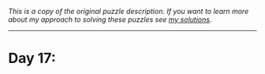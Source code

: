 *This is a copy of the original puzzle description. If you want to learn more about my approach to solving these puzzles see [my solutions](solutions.md).*

---
# Day 17: 
